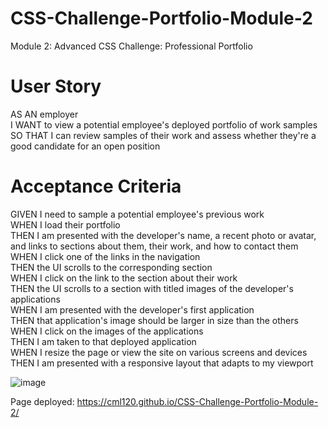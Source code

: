 # CSS-Challenge-Portfolio-Module-2
Module 2: Advanced CSS Challenge: Professional Portfolio


# User Story
AS AN employer  
I WANT to view a potential employee's deployed portfolio of work samples  
SO THAT I can review samples of their work and assess whether they're a good candidate for an open position  


# Acceptance Criteria
GIVEN I need to sample a potential employee's previous work  
WHEN I load their portfolio  
THEN I am presented with the developer's name, a recent photo or avatar, and links to sections about them, their work, and how to contact them  
WHEN I click one of the links in the navigation  
THEN the UI scrolls to the corresponding section  
WHEN I click on the link to the section about their work  
THEN the UI scrolls to a section with titled images of the developer's applications  
WHEN I am presented with the developer's first application  
THEN that application's image should be larger in size than the others  
WHEN I click on the images of the applications  
THEN I am taken to that deployed application  
WHEN I resize the page or view the site on various screens and devices  
THEN I am presented with a responsive layout that adapts to my viewport  

![image](https://github.com/CML120/CSS-Challenge-Portfolio-Module-2/assets/126404917/5579ab6d-133e-4713-9ba3-7baf0eeaf1d7)

Page deployed: https://cml120.github.io/CSS-Challenge-Portfolio-Module-2/
